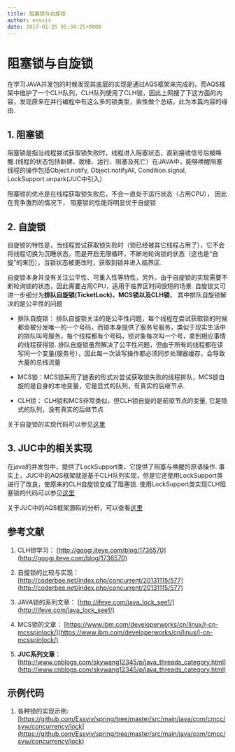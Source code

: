 ```yaml
---
title: 阻塞锁与自旋锁
author: essviv
date: 2017-01-25 05:34:25+0800
---
```


# 阻塞锁与自旋锁
在学习JAVA并发包的时候发现其底层的实现是通过AQS框架来完成的，而AQS框架中维护了一个CLH队列，CLH队列使用了CLH锁，因此上网搜了下这方面的内容，发现原来在并行编程中有这么多的锁类型，索性做个总结，此为本篇内容的缘由.

## 1. 阻塞锁

阻塞锁是指当线程尝试获取锁失败时，线程进入阻塞状态，直到接收信号后被唤醒.(线程的状态包括新建、就绪、运行、阻塞及死亡）在JAVA中，能够唤醒阻塞线程的操作包括Object.notify, Object.notifyAll, Condition.signal, LockSupport.unpark(JUC中引入）

阻塞锁的优点是在线程获取锁失败后，不会一直处于运行状态（占用CPU）， 因此在竞争激烈的情况下，    阻塞锁的性能将明显优于自旋锁

## 2. 自旋锁

自旋锁的特性是，当线程尝试获取锁失败时（锁已经被其它线程占用了），它不会将线程切换为沉睡状态，而是开启无限循环，不断地轮询锁的状态（这也是“自旋”的来历），当锁状态被更改时，获取到锁并进入临界区.

自旋锁本身并没有关注公平性、可重入性等特性，另外，由于自旋锁的实现需要不断轮询锁的状态，因此需要占用CPU，适用于临界区时间很短的场景. 自旋锁又可进一步细分为**排队自旋锁(TicketLock)、MCS锁以及CLH锁**， 其中排队自旋锁解决的是公平性的问题

* 排队自旋锁： 排队自旋锁关注的是公平性问题，每个线程在尝试获取锁的时候都会被分发唯一的一个号码，而锁本身提供了服务号服务，类似于现实生活中的排队叫号服务，每个线程都有个号码，锁对象每次叫一个号，拿到相应事情的线程获得锁. 排队自旋锁虽然解决了公平性问题，但由于所有的线程都在读写同一个变量(服务号），因此每一次读写操作都必须同步处理器缓存，会导致大量的总线流量

* MCS锁：MCS锁采用了链表的形式对尝试获取锁失败的线程排队，MCS锁自旋的是自身的本地变量，它是显式的队列，有真实的后继节点. 

* CLH锁： CLH锁和MCS非常类似，但CLH锁自旋的是前驱节点的变量, 它是隐式的队列，没有真实的后继节点

关于自旋锁的实现代码可以参见[这里](https://github.com/Essviv/spring/tree/master/src/main/java/com/cmcc/syw/concurrency/lock/spinlock)

## 3. JUC中的相关实现

在java的并发包中，提供了LockSupport类，它提供了阻塞与唤醒的原语操作. 事实上，JUC中的AQS框架就是基于CLH队列实现，但是它还使用LockSupport类进行了改良，使原来的CLH自旋锁变成了阻塞锁. 使用LockSupport类实现CLH阻塞锁的代码可以参见[这里](https://github.com/Essviv/spring/blob/master/src/main/java/com/cmcc/syw/concurrency/lock/spinlock/ClhBlockLock.java)

关于JUC中的AQS框架源码的分析，可以查看[这里](https://github.com/Essviv/blogs/blob/master/%E5%A4%9A%E7%BA%BF%E7%A8%8B/juc/AQS%E6%A1%86%E6%9E%B6/AQS%E6%A1%86%E6%9E%B6%E6%BA%90%E7%A0%81%E8%A7%A3%E6%9E%90.md)

 

## 参考文献

1. CLH锁学习： [http://googi.iteye.com/blog/1736570](http://googi.iteye.com/blog/1736570)

2. 自旋锁的比较与实现： [http://coderbee.net/index.php/concurrent/20131115/577](http://coderbee.net/index.php/concurrent/20131115/577)

3. JAVA锁的系列文章： [http://ifeve.com/java_lock_see1/](http://ifeve.com/java_lock_see1/)

4. MCS锁的文章： [https://www.ibm.com/developerworks/cn/linux/l-cn-mcsspinlock/](https://www.ibm.com/developerworks/cn/linux/l-cn-mcsspinlock/)

5. **JUC系列文章**：[http://www.cnblogs.com/skywang12345/p/java_threads_category.html](http://www.cnblogs.com/skywang12345/p/java_threads_category.html)

## 示例代码

1. 各种锁的实现示例: [https://github.com/Essviv/spring/tree/master/src/main/java/com/cmcc/syw/concurrency/lock](https://github.com/Essviv/spring/tree/master/src/main/java/com/cmcc/syw/concurrency/lock)